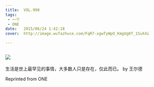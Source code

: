 ```yaml
---
title:	VOL.990
tags:
 - 一个
 - ONE
date:	2015/06/24 1:42:18
cover:	http://image.wufazhuce.com/FqR7-xgwTyWpO_KmgUg0f_1SuX4i

---
```

![](http://image.wufazhuce.com/FqR7-xgwTyWpO_KmgUg0f_1SuX4i)
---

生活是世上最罕见的事情，大多数人只是存在，仅此而已。 by 王尔德
 
Reprinted from ONE
